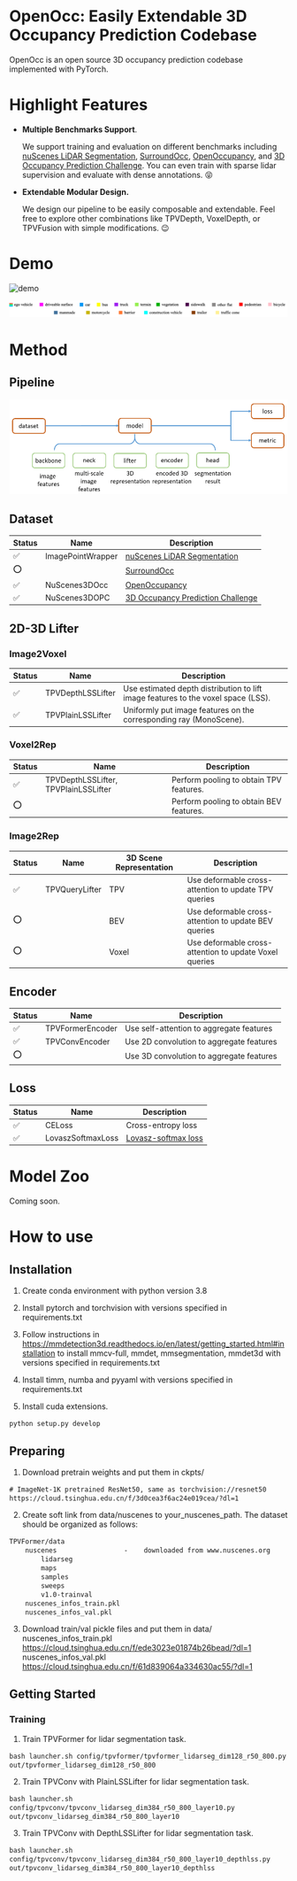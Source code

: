 # OpenOcc: Easily Extendable 3D Occupancy Prediction Codebase
OpenOcc is an open source 3D occupancy prediction codebase implemented with PyTorch.

# Highlight Features

- **Multiple Benchmarks Support**. 

  We support training and evaluation on different benchmarks including [nuScenes LiDAR Segmentation](https://www.nuscenes.org/lidar-segmentation), [SurroundOcc](https://github.com/weiyithu/SurroundOcc), [OpenOccupancy](https://github.com/JeffWang987/OpenOccupancy), and [3D Occupancy Prediction Challenge](https://github.com/CVPR2023-3D-Occupancy-Prediction/CVPR2023-3D-Occupancy-Prediction). You can even train with sparse lidar supervision and evaluate with dense annotations. :stuck_out_tongue_closed_eyes:

- **Extendable Modular Design.** 

  We design our pipeline to be easily composable and extendable. Feel free to explore other combinations like TPVDepth, VoxelDepth, or TPVFusion with simple modifications. :wink:

# Demo

![demo](./assets/demo.gif)

![legend](./assets/legend.png)

# Method

## Pipeline

![pipeline](./assets/pipeline.PNG)

## Dataset 

| Status             | Name | Description                                                  |
| ------------------ | ---- | ------------------------------------------------------------ |
| :white_check_mark: | ImagePointWrapper | [nuScenes LiDAR Segmentation](https://www.nuscenes.org/lidar-segmentation) |
| :o:                |      | [SurroundOcc](https://github.com/weiyithu/SurroundOcc)       |
| :white_check_mark: |   NuScenes3DOcc   | [OpenOccupancy](https://github.com/JeffWang987/OpenOccupancy) |
| :white_check_mark: |   NuScenes3DOPC   | [3D Occupancy Prediction Challenge](https://github.com/CVPR2023-3D-Occupancy-Prediction/CVPR2023-3D-Occupancy-Prediction) |

## 2D-3D Lifter

### Image2Voxel

| Status             | Name  | Description                                            |
| ------------------ | ---- |  ------------------------------------------------------ |
| :white_check_mark: | TPVDepthLSSLifter | Use estimated depth distribution to lift image features to the voxel space (LSS). |
| :white_check_mark: | TPVPlainLSSLifter | Uniformly put image features on the corresponding ray (MonoScene). |

### Voxel2Rep

| Status             | Name | Description                             |
| ------------------ | ---- | --------------------------------------- |
| :white_check_mark: | TPVDepthLSSLifter, TPVPlainLSSLifter | Perform pooling to obtain TPV features. |
| :o: |      | Perform pooling to obtain BEV features. |

### Image2Rep

| Status             | Name | 3D Scene Representation | Description                                            |
| ------------------ | ---- | ----------------------- | ------------------------------------------------------ |
| :white_check_mark: | TPVQueryLifter | TPV                     | Use deformable cross-attention to update TPV queries   |
| :o:                |      | BEV                     | Use deformable cross-attention to update BEV queries   |
| :o:                |      | Voxel                   | Use deformable cross-attention to update Voxel queries |

## Encoder

| Status             | Name | Description                              |
| ------------------ | ---- | ---------------------------------------- |
| :white_check_mark: | TPVFormerEncoder | Use self-attention to aggregate features |
| :white_check_mark: | TPVConvEncoder   | Use 2D convolution to aggregate features |
| :o:                |      | Use 3D convolution to aggregate features |

## Loss

| Status             | Name | Description                           |
| ------------------ | ---- | ------------------------------------- |
| :white_check_mark: | CELoss | Cross-entropy loss                    |
| :white_check_mark: | LovaszSoftmaxLoss | [Lovasz-softmax loss](Lovasz-softmax) |

# Model Zoo

Coming soon.

# How to use

## Installation

1. Create conda environment with python version 3.8

2. Install pytorch and torchvision with versions specified in requirements.txt

3. Follow instructions in https://mmdetection3d.readthedocs.io/en/latest/getting_started.html#installation to install mmcv-full, mmdet, mmsegmentation, mmdet3d with versions specified in requirements.txt

4. Install timm, numba and pyyaml with versions specified in requirements.txt

5. Install cuda extensions.

```
python setup.py develop
```

## Preparing

1. Download pretrain weights and put them in ckpts/

```
# ImageNet-1K pretrained ResNet50, same as torchvision://resnet50
https://cloud.tsinghua.edu.cn/f/3d0cea3f6ac24e019cea/?dl=1
```

2. Create soft link from data/nuscenes to your_nuscenes_path.
   The dataset should be organized as follows:

```
TPVFormer/data
    nuscenes                 -    downloaded from www.nuscenes.org
        lidarseg
        maps
        samples
        sweeps
        v1.0-trainval
    nuscenes_infos_train.pkl
    nuscenes_infos_val.pkl
```

3. Download train/val pickle files and put them in data/
   nuscenes_infos_train.pkl
   https://cloud.tsinghua.edu.cn/f/ede3023e01874b26bead/?dl=1
   nuscenes_infos_val.pkl
   https://cloud.tsinghua.edu.cn/f/61d839064a334630ac55/?dl=1

## Getting Started

### Training

1. Train TPVFormer for lidar segmentation task.

```
bash launcher.sh config/tpvformer/tpvformer_lidarseg_dim128_r50_800.py out/tpvformer_lidarseg_dim128_r50_800
```

2. Train TPVConv with PlainLSSLifter for lidar segmentation task.

```
bash launcher.sh config/tpvconv/tpvconv_lidarseg_dim384_r50_800_layer10.py out/tpvconv_lidarseg_dim384_r50_800_layer10
```

3. Train TPVConv with DepthLSSLifter for lidar segmentation task.

```
bash launcher.sh config/tpvconv/tpvconv_lidarseg_dim384_r50_800_layer10_depthlss.py out/tpvconv_lidarseg_dim384_r50_800_layer10_depthlss
```

